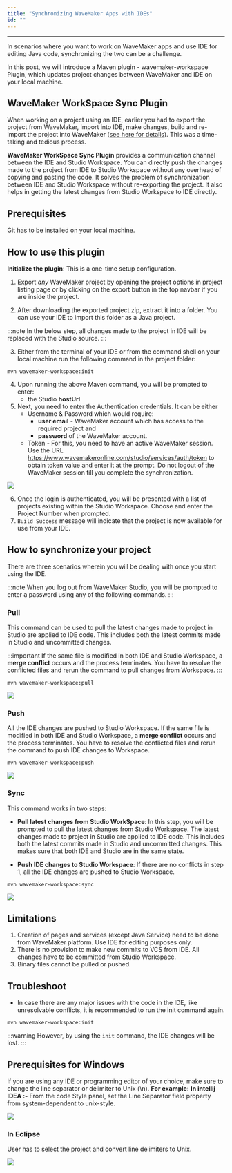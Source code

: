 ```yaml
---
title: "Synchronizing WaveMaker Apps with IDEs"
id: ""
---
```

---

In scenarios where you want to work on WaveMaker apps and use IDE for editing Java code, synchronizing the two can be a challenge.

In this post, we will introduce a Maven plugin - wavemaker-workspace Plugin, which updates project changes between WaveMaker and IDE on your local machine. 

## WaveMaker WorkSpace Sync Plugin

When working on a project using an IDE, earlier you had to export the project from WaveMaker, import into IDE, make changes, build and re-import the project into WaveMaker ([see here for details](/learn/app-development/dev-integration/extending-application-using-ides/)). This was a time-taking and tedious process.

**WaveMaker WorkSpace Sync Plugin** provides a communication channel between the IDE and Studio Workspace. You can directly push the changes made to the project from IDE to Studio Workspace without any overhead of copying and pasting the code. It solves the problem of synchronization between IDE and Studio Workspace without re-exporting the project. It also helps in getting the latest changes from Studio Workspace to IDE directly.

## Prerequisites

Git has to be installed on your local machine.

## How to use this plugin

**Initialize the plugin**: This is a one-time setup configuration. 

1. Export *any* WaveMaker project by opening the project options in project listing page or by clicking on the export button in the top navbar if you are inside the project.

2. After downloading the exported project zip, extract it into a folder. You can use your IDE to import this folder as a Java project.

:::note
In the below step, all changes made to the project in IDE will be replaced with the Studio source.
:::

3. Either from the terminal of your IDE or from the command shell on your local machine run the following command in the project folder:
```    
mvn wavemaker-workspace:init
```    
4. Upon running the above Maven command, you will be prompted to enter:
    - the Studio **hostUrl**
5. Next, you need to enter the Authentication credentials. It can be either
    - Username & Password which would require:
        - **user email** - WaveMaker account which has access to the required project and
        - **password** of the WaveMaker account.
    - Token - For this, you need to have an active WaveMaker session. Use the URL <https://www.wavemakeronline.com/studio/services/auth/token> to obtain 
    token value and enter it at the prompt. Do not logout of the WaveMaker session till you complete the synchronization.

[![](/learn/assets/InitFlow.jpg)](/learn/assets/InitFlow.jpg)

6. Once the login is authenticated, you will be presented with a list of projects existing within the Studio Workspace. Choose and enter the Project Number when prompted.
7. `Build Success` message will indicate that the project is now available for use from your IDE.

## How to synchronize your project

There are three scenarios wherein you will be dealing with once you start using the IDE.

:::note
When you log out from WaveMaker Studio, you will be prompted to enter a password using any of the following commands.
:::

### Pull

This command can be used to pull the latest changes made to project in Studio are applied to IDE code. This includes both the latest commits made in Studio and uncommitted changes. 

:::important
If the same file is modified in both IDE and Studio Workspace, a **merge conflict** occurs and the process terminates. You have to resolve the conflicted files and rerun the command to pull changes from Workspace.
:::

```    
mvn wavemaker-workspace:pull
```

[![](/learn/assets/PullChangesFlow.jpg)](/learn/assets/PullChangesFlow.jpg)
    
### Push

All the IDE changes are pushed to Studio Workspace. If the same file is modified in both IDE and Studio Workspace, a **merge conflict** occurs and the process terminates. You have to resolve the conflicted files and rerun the command to push IDE changes to Workspace.

```
mvn wavemaker-workspace:push
```

[![](/learn/assets/PushChangesFlow.jpg)](/learn/assets/PushChangesFlow.jpg)

### Sync

This command works in two steps:

- **Pull latest changes from Studio WorkSpace**: In this step, you will be prompted to pull the latest changes from Studio Workspace. The latest changes made to project in Studio are applied to IDE code. This includes both the latest commits made in Studio and uncommitted changes. This makes sure that both IDE and Studio are in the same state. 



- **Push IDE changes to Studio Workspace**: If there are no conflicts in step 1, all the IDE changes are pushed to Studio Workspace.

```
mvn wavemaker-workspace:sync
```

[![](/learn/assets/SyncChangesFlow.jpg)](/learn/assets/SyncChangesFlow.jpg)


## Limitations

1. Creation of pages and services (except Java Service) need to be done from WaveMaker platform. Use IDE for editing purposes only.
2. There is no provision to make new commits to VCS from IDE. All changes have to be committed from Studio Workspace.
3. Binary files cannot be pulled or pushed.

## Troubleshoot

- In case there are any major issues with the code in the IDE, like unresolvable conflicts, it is recommended to run the init command again.

``` 
mvn wavemaker-workspace:init
```

:::warning
However, by using the `init` command, the IDE changes will be lost. 
:::


## Prerequisites for Windows

If you are using any IDE or programming editor of your choice, make sure to change the line separator or delimiter to Unix (\\n). **For example:** **In intellij IDEA :-** From the code Style panel, set the Line Separator field property from system-dependent to unix-style.

[![](/learn/assets/IntelliJLineSeparator.png)](/learn/assets/IntelliJLineSeparator.png)

### In Eclipse

User has to select the project and convert line delimiters to Unix.

[![](/learn/assets/EclipseIDELineSeparator.png)](/learn/assets/EclipseIDELineSeparator.png)

